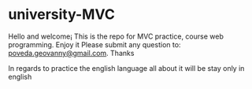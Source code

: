 # university-MVC

Hello and welcome¡ This is the repo for MVC practice, course web programming. Enjoy it
Please submit any question to: poveda.geovanny@gmail.com. Thanks 

In regards to practice the english language all about it will be stay only in english